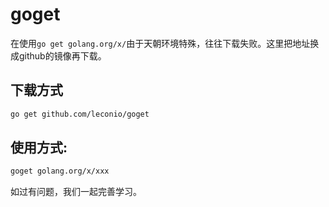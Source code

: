 # goget

在使用`go get golang.org/x/`由于天朝环境特殊，往往下载失败。这里把地址换成github的镜像再下载。

## 下载方式
```sh
go get github.com/leconio/goget
```

## 使用方式:
```sh
goget golang.org/x/xxx
```

如过有问题，我们一起完善学习。